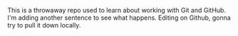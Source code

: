 This is a throwaway repo used to learn about working with Git and GitHub.
I'm adding another sentence to see what happens.  Editing on Github, gonna try to pull it down locally.
